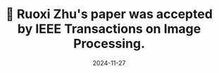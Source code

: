---
title: 🎉 Ruoxi Zhu's paper was accepted by IEEE Transactions on Image Processing.
summary: The title is MWFormer -  Multi-Weather Image Restoration Using Degradation-Aware Transformers, and the URL is https://ieeexplore.ieee.org/document/10767188.
date: 2024-11-27

# Featured image
# Place an image named `featured.jpg/png` in this page's folder and customize its options here.
# image:
#   caption: 'Image credit: [**Unsplash**](https://unsplash.com)'

authors:
  - Jiaming Liu

tags:
  - Academic
---